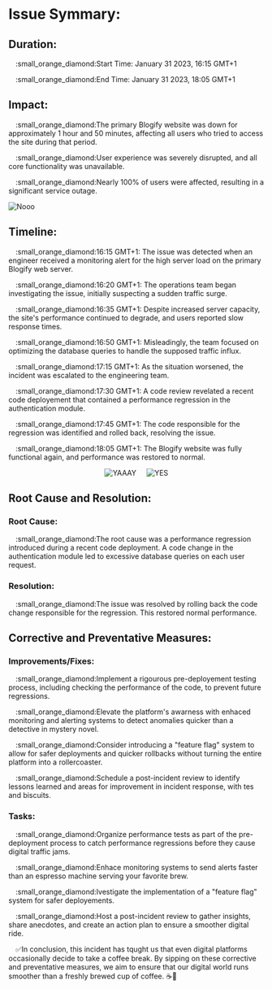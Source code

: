 <h1>Issue Symmary:</h1>
<h2>Duration:</h2>
<p>&emsp;:small_orange_diamond:Start Time: January 31 2023, 16:15 GMT+1</p>
<p>&emsp;:small_orange_diamond:End Time: January 31 2023, 18:05 GMT+1</p>
<h2>Impact:</h2>
<p>&emsp;:small_orange_diamond:The primary Blogify website was down for approximately 1 hour and 50 minutes, affecting all users who tried to access the site during that period.</p>
<p>&emsp;:small_orange_diamond:User experience was severely disrupted, and all core functionality was unavailable.</p>
<p>&emsp;:small_orange_diamond:Nearly 100% of users were affected, resulting in a significant service outage.</p>
<img src="https://media.tenor.com/cqLg5rGWrmQAAAAC/anger-annoyed.gif" alt="Nooo"/>
<h2>Timeline:</h2>
<p>&emsp;:small_orange_diamond:16:15 GMT+1: The issue was detected when an engineer received a monitoring alert for the high server load on the primary Blogify web server.</p>
<p>&emsp;:small_orange_diamond:16:20 GMT+1: The operations team began investigating the issue, initially suspecting a sudden traffic surge.</p>
<p>&emsp;:small_orange_diamond:16:35 GMT+1: Despite increased server capacity, the site's performance continued to degrade, and users reported slow response times.</p>
<p>&emsp;:small_orange_diamond:16:50 GMT+1: Misleadingly, the team focused on optimizing the database queries to handle the supposed traffic influx.</p>
<p>&emsp;:small_orange_diamond:17:15 GMT+1: As the situation worsened, the incident was escalated to the engineering team.</p>
<p>&emsp;:small_orange_diamond:17:30 GMT+1: A code review revelated a recent code deployement that contained a performance regression in the authentication module.</p>
<p>&emsp;:small_orange_diamond:17:45 GMT+1: The code responsible for the regression was identified and rolled back, resolving the issue.</p>
<p>&emsp;:small_orange_diamond:18:05 GMT+1: The Blogify website was fully functional again, and performance was restored to normal.</p>
<p align="center"><img src="https://media.tenor.com/8tgG_KyJqqwAAAAi/happy-happy-happy-happy.gif" alt="YAAAY" style="margin-right: 20px;"/><img src="https://media.tenor.com/VwNl8_HURpsAAAAC/summer-break.gif" alt="YES"/>
</p>
<h2>Root Cause and Resolution:</h2>
<h3>Root Cause:</h3>
<p>&emsp;:small_orange_diamond:The root cause was a performance regression introduced during a recent code deployment. A code change in the authentication module led to excessive database queries on each user request.</p>
<h3>Resolution:</h3>
<p>&emsp;:small_orange_diamond:The issue was resolved by rolling back the code change responsible for the regression. This restored normal performance.

<h2>Corrective and Preventative Measures:</h2>
<h3>Improvements/Fixes:</h3>
<p>&emsp;:small_orange_diamond:Implement a rigourous pre-deployement testing process, including checking the performance of the code, to prevent future regressions.</p>
<p>&emsp;:small_orange_diamond:Elevate the platform's awarness with enhaced monitoring and alerting systems to detect anomalies quicker than a detective in mystery novel.</p>
<p>&emsp;:small_orange_diamond:Consider introducing a "feature flag" system to allow for safer deployments and quicker rollbacks without turning the entire platform into a rollercoaster.</p>
<p>&emsp;:small_orange_diamond:Schedule a post-incident review to identify lessons learned and areas for improvement in incident response, with tes and biscuits.</p>
<h3>Tasks:</h3>
<p>&emsp;:small_orange_diamond:Organize performance tests as part of the pre-deployment process to catch performance regressions before they cause digital traffic jams.</p>
<p>&emsp;:small_orange_diamond:Enhace monitoring systems to send alerts faster than an espresso machine serving your favorite brew.</p>
<p>&emsp;:small_orange_diamond:Ivestigate the implementation of a "feature flag" system for safer deployements.</p>
<p>&emsp;:small_orange_diamond:Host a post-incident review to gather insights, share anecdotes, and create an action plan to ensure a smoother digital ride.</p>

&emsp;:white_check_mark:In conclusion, this incident has tqught us that even digital platforms occasionally decide to take a coffee break. By sipping on these corrective and preventative measures, we aim to ensure that our digital world runs smoother than a freshly brewed cup of coffee. ☕:rocket:
